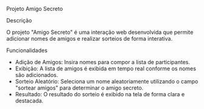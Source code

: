 Projeto Amigo Secreto

Descrição

O projeto "Amigo Secreto" é uma interação web desenvolvida que permite adicionar nomes de amigos e realizar sorteios de forma interativa. 

Funcionalidades

- Adição de Amigos: Insira nomes para compor a lista de participantes.
- Exibição: A lista de amigos é exibida em tempo real conforme os nomes são adicionados.
- Sorteio Aleatório: Seleciona um nome aleatoriamente utilizando o campo "sortear amigos" para determinar o amigo secreto.
- Resultado: O resultado do sorteio é exibido na tela de forma clara e destacada.
